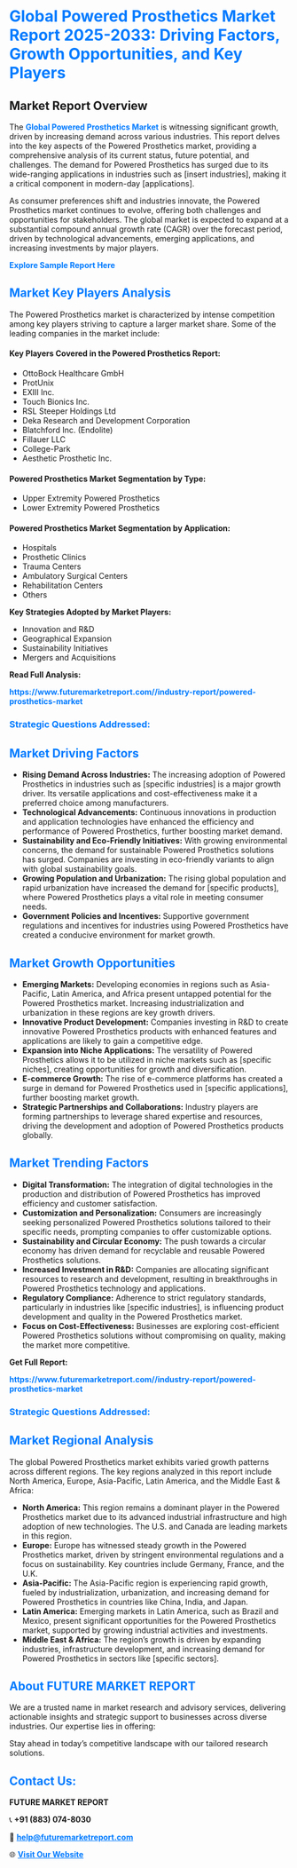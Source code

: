 <h1 style="color: #007BFF;">Global Powered Prosthetics Market Report 2025-2033: Driving Factors, Growth Opportunities, and Key Players</h1>

<section id="overview">
<h2>Market Report Overview</h2>
<p>The <a href="https://www.futuremarketreport.com//industry-report/powered-prosthetics-market" style="color: #007BFF; text-decoration: none;"><strong>Global Powered Prosthetics Market</strong></a> is witnessing significant growth, driven by increasing demand across various industries. This report delves into the key aspects of the Powered Prosthetics market, providing a comprehensive analysis of its current status, future potential, and challenges. The demand for Powered Prosthetics has surged due to its wide-ranging applications in industries such as [insert industries], making it a critical component in modern-day [applications].</p>
<p>As consumer preferences shift and industries innovate, the Powered Prosthetics market continues to evolve, offering both challenges and opportunities for stakeholders. The global market is expected to expand at a substantial compound annual growth rate (CAGR) over the forecast period, driven by technological advancements, emerging applications, and increasing investments by major players.</p>
</section>

<section id="overview">
<p><a href="https://www.futuremarketreport.com//request-sample/reportId=79822" style="color: #007BFF; text-decoration: none;"><strong>Explore Sample Report Here</strong></a></p>
</section>

<section id="key-players">
<h2 style="color: #007BFF;">Market Key Players Analysis</h2>
<p>The Powered Prosthetics market is characterized by intense competition among key players striving to capture a larger market share. Some of the leading companies in the market include:</p>
<h4>Key Players Covered in the Powered Prosthetics Report:</h4>
<ul><li>OttoBock Healthcare GmbH</li><li>ProtUnix</li><li>EXIII Inc.</li><li>Touch Bionics Inc.</li><li>RSL Steeper Holdings Ltd</li><li>Deka Research and Development Corporation</li><li>Blatchford Inc. (Endolite)</li><li>Fillauer LLC</li><li>College-Park</li><li>Aesthetic Prosthetic Inc.</li></ul>
<h4>Powered Prosthetics Market Segmentation by Type:</h4>
<ul><li>Upper Extremity Powered Prosthetics</li><li>Lower Extremity Powered Prosthetics</li></ul>

<h4>Powered Prosthetics Market Segmentation by Application:</h4>
<ul><li>Hospitals</li><li>Prosthetic Clinics</li><li>Trauma Centers</li><li>Ambulatory Surgical Centers</li><li>Rehabilitation Centers</li><li>Others</li></ul>
<p><strong>Key Strategies Adopted by Market Players:</strong></p>
<ul>
<li>Innovation and R&D</li>
<li>Geographical Expansion</li>
<li>Sustainability Initiatives</li>
<li>Mergers and Acquisitions</li>
</ul>
</section>

<section>
<p><strong>Read Full Analysis: </strong></p><a href="https://www.futuremarketreport.com//industry-report/powered-prosthetics-market" style="color: #007BFF; text-decoration: none;"><strong>https://www.futuremarketreport.com//industry-report/powered-prosthetics-market</strong></a>
<h3 style="color: #007BFF;">Strategic Questions Addressed:</h3>
</section>

<section id="driving-factors">
<h2 style="color: #007BFF;">Market Driving Factors</h2>
<ul>
<li><strong>Rising Demand Across Industries:</strong> The increasing adoption of Powered Prosthetics in industries such as [specific industries] is a major growth driver. Its versatile applications and cost-effectiveness make it a preferred choice among manufacturers.</li>
<li><strong>Technological Advancements:</strong> Continuous innovations in production and application technologies have enhanced the efficiency and performance of Powered Prosthetics, further boosting market demand.</li>
<li><strong>Sustainability and Eco-Friendly Initiatives:</strong> With growing environmental concerns, the demand for sustainable Powered Prosthetics solutions has surged. Companies are investing in eco-friendly variants to align with global sustainability goals.</li>
<li><strong>Growing Population and Urbanization:</strong> The rising global population and rapid urbanization have increased the demand for [specific products], where Powered Prosthetics plays a vital role in meeting consumer needs.</li>
<li><strong>Government Policies and Incentives:</strong> Supportive government regulations and incentives for industries using Powered Prosthetics have created a conducive environment for market growth.</li>
</ul>
</section>

<section id="growth-opportunities">
<h2 style="color: #007BFF;">Market Growth Opportunities</h2>
<ul>
<li><strong>Emerging Markets:</strong> Developing economies in regions such as Asia-Pacific, Latin America, and Africa present untapped potential for the Powered Prosthetics market. Increasing industrialization and urbanization in these regions are key growth drivers.</li>
<li><strong>Innovative Product Development:</strong> Companies investing in R&D to create innovative Powered Prosthetics products with enhanced features and applications are likely to gain a competitive edge.</li>
<li><strong>Expansion into Niche Applications:</strong> The versatility of Powered Prosthetics allows it to be utilized in niche markets such as [specific niches], creating opportunities for growth and diversification.</li>
<li><strong>E-commerce Growth:</strong> The rise of e-commerce platforms has created a surge in demand for Powered Prosthetics used in [specific applications], further boosting market growth.</li>
<li><strong>Strategic Partnerships and Collaborations:</strong> Industry players are forming partnerships to leverage shared expertise and resources, driving the development and adoption of Powered Prosthetics products globally.</li>
</ul>
</section>

<section id="trending-factors">
<h2 style="color: #007BFF;">Market Trending Factors</h2>
<ul>
<li><strong>Digital Transformation:</strong> The integration of digital technologies in the production and distribution of Powered Prosthetics has improved efficiency and customer satisfaction.</li>
<li><strong>Customization and Personalization:</strong> Consumers are increasingly seeking personalized Powered Prosthetics solutions tailored to their specific needs, prompting companies to offer customizable options.</li>
<li><strong>Sustainability and Circular Economy:</strong> The push towards a circular economy has driven demand for recyclable and reusable Powered Prosthetics solutions.</li>
<li><strong>Increased Investment in R&D:</strong> Companies are allocating significant resources to research and development, resulting in breakthroughs in Powered Prosthetics technology and applications.</li>
<li><strong>Regulatory Compliance:</strong> Adherence to strict regulatory standards, particularly in industries like [specific industries], is influencing product development and quality in the Powered Prosthetics market.</li>
<li><strong>Focus on Cost-Effectiveness:</strong> Businesses are exploring cost-efficient Powered Prosthetics solutions without compromising on quality, making the market more competitive.</li>
</ul>
</section>

<section>
<p><strong>Get Full Report: </strong></p><a href="https://www.futuremarketreport.com//industry-report/powered-prosthetics-market" style="color: #007BFF; text-decoration: none;"><strong>https://www.futuremarketreport.com//industry-report/powered-prosthetics-market</strong></a>
<h3 style="color: #007BFF;">Strategic Questions Addressed:</h3>
</section>


<section id="regional-analysis">
<h2 style="color: #007BFF;">Market Regional Analysis</h2>
<p>The global Powered Prosthetics market exhibits varied growth patterns across different regions. The key regions analyzed in this report include North America, Europe, Asia-Pacific, Latin America, and the Middle East & Africa:</p>
<ul>
<li><strong>North America:</strong> This region remains a dominant player in the Powered Prosthetics market due to its advanced industrial infrastructure and high adoption of new technologies. The U.S. and Canada are leading markets in this region.</li>
<li><strong>Europe:</strong> Europe has witnessed steady growth in the Powered Prosthetics market, driven by stringent environmental regulations and a focus on sustainability. Key countries include Germany, France, and the U.K.</li>
<li><strong>Asia-Pacific:</strong> The Asia-Pacific region is experiencing rapid growth, fueled by industrialization, urbanization, and increasing demand for Powered Prosthetics in countries like China, India, and Japan.</li>
<li><strong>Latin America:</strong> Emerging markets in Latin America, such as Brazil and Mexico, present significant opportunities for the Powered Prosthetics market, supported by growing industrial activities and investments.</li>
<li><strong>Middle East & Africa:</strong> The region’s growth is driven by expanding industries, infrastructure development, and increasing demand for Powered Prosthetics in sectors like [specific sectors].</li>
</ul>
</section>

<footer>
<h2 style="color: #007BFF;">About FUTURE MARKET REPORT</h2>
<p>We are a trusted name in market research and advisory services, delivering actionable insights and strategic support to businesses across diverse industries. Our expertise lies in offering:</p>

<p>Stay ahead in today’s competitive landscape with our tailored research solutions.</p>

<h2 style="color: #007BFF;">Contact Us:</h2>
<p><strong>FUTURE MARKET REPORT</strong></p>
<p>📞 <strong>+91 (883) 074-8030</strong></p>
<p>📧 <strong><a href="mailto:help@futuremarketreport.com" style="color: #007BFF;">help@futuremarketreport.com</a></strong></p>
<p>🌐 <strong><a href="https://www.futuremarketreport.com/" style="color: #007BFF;">Visit Our Website</a></strong></p>
</footer>